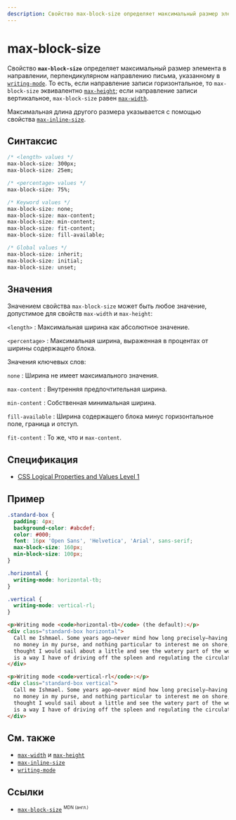 ```yaml
---
description: Свойство max-block-size определяет максимальный размер элемента в направлении, перпендикулярном направлению письма, указанному в writing-mode
---
```


# max-block-size

Свойство **`max-block-size`** определяет максимальный размер элемента в направлении, перпендикулярном направлению письма, указанному в [`writing-mode`](writing-mode.md). То есть, если направление записи горизонтальное, то `max-block-size` эквивалентно [`max-height`](max-height.md); если направление записи вертикальное, `max-block-size` равен [`max-width`](max-width.md).

Максимальная длина другого размера указывается с помощью свойства [`max-inline-size`](max-inline-size.md).

## Синтаксис

```css
/* <length> values */
max-block-size: 300px;
max-block-size: 25em;

/* <percentage> values */
max-block-size: 75%;

/* Keyword values */
max-block-size: none;
max-block-size: max-content;
max-block-size: min-content;
max-block-size: fit-content;
max-block-size: fill-available;

/* Global values */
max-block-size: inherit;
max-block-size: initial;
max-block-size: unset;
```

## Значения

Значением свойства `max-block-size` может быть любое значение, допустимое для свойств `max-width` и `max-height`:

`<length>`
: Максимальная ширина как абсолютное значение.

`<percentage>`
: Максимальная ширина, выраженная в процентах от ширины содержащего блока.

Значения ключевых слов:

`none`
: Ширина не имеет максимального значения.

`max-content`
: Внутренняя предпочтительная ширина.

`min-content`
: Собственная минимальная ширина.

`fill-available`
: Ширина содержащего блока минус горизонтальное поле, граница и отступ.

`fit-content`
: То же, что и `max-content`.

## Спецификация

- [CSS Logical Properties and Values Level 1](https://drafts.csswg.org/css-logical/#propdef-max-block-size)

## Пример

```css tab="CSS"
.standard-box {
  padding: 4px;
  background-color: #abcdef;
  color: #000;
  font: 16px 'Open Sans', 'Helvetica', 'Arial', sans-serif;
  max-block-size: 160px;
  min-block-size: 100px;
}

.horizontal {
  writing-mode: horizontal-tb;
}

.vertical {
  writing-mode: vertical-rl;
}
```

```html tab="HTML"
<p>Writing mode <code>horizontal-tb</code> (the default):</p>
<div class="standard-box horizontal">
  Call me Ishmael. Some years ago—never mind how long precisely—having little or
  no money in my purse, and nothing particular to interest me on shore, I
  thought I would sail about a little and see the watery part of the world. It
  is a way I have of driving off the spleen and regulating the circulation.
</div>

<p>Writing mode <code>vertical-rl</code>:</p>
<div class="standard-box vertical">
  Call me Ishmael. Some years ago—never mind how long precisely—having little or
  no money in my purse, and nothing particular to interest me on shore, I
  thought I would sail about a little and see the watery part of the world. It
  is a way I have of driving off the spleen and regulating the circulation.
</div>
```

## См. также

- [`max-width`](max-width.md) и [`max-height`](max-height.md)
- [`max-inline-size`](max-inline-size.md)
- [`writing-mode`](writing-mode.md)

## Ссылки

- [`max-block-size`](https://developer.mozilla.org/en-US/docs/Web/CSS/max-block-size) <sup><small>MDN (англ.)</small></sup>
